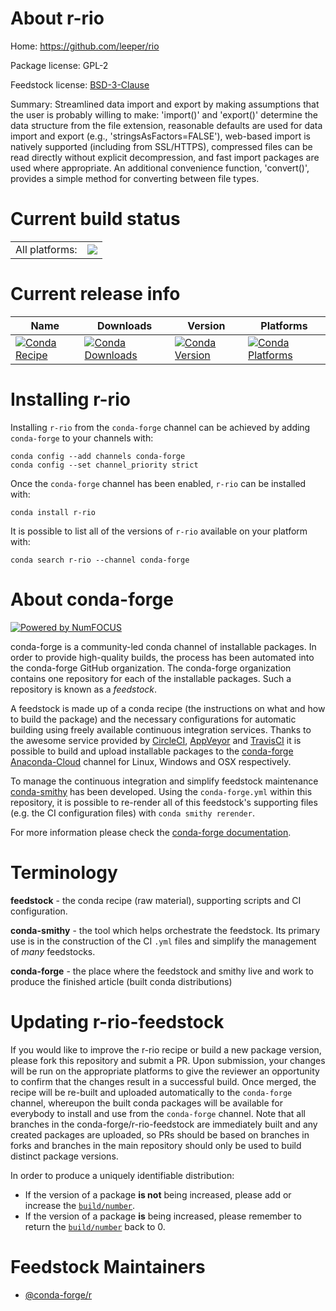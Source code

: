 About r-rio
===========

Home: https://github.com/leeper/rio

Package license: GPL-2

Feedstock license: [BSD-3-Clause](https://github.com/conda-forge/r-rio-feedstock/blob/master/LICENSE.txt)

Summary: Streamlined data import and export by making assumptions that the user is probably willing to make: 'import()' and 'export()' determine the data structure from the file extension, reasonable defaults are used for data import and export (e.g., 'stringsAsFactors=FALSE'), web-based import is natively supported (including from SSL/HTTPS), compressed files can be read directly without explicit decompression, and fast import packages are used where appropriate. An additional convenience function, 'convert()', provides a simple method for converting between file types.

Current build status
====================


<table><tr><td>All platforms:</td>
    <td>
      <a href="https://dev.azure.com/conda-forge/feedstock-builds/_build/latest?definitionId=1543&branchName=master">
        <img src="https://dev.azure.com/conda-forge/feedstock-builds/_apis/build/status/r-rio-feedstock?branchName=master">
      </a>
    </td>
  </tr>
</table>

Current release info
====================

| Name | Downloads | Version | Platforms |
| --- | --- | --- | --- |
| [![Conda Recipe](https://img.shields.io/badge/recipe-r--rio-green.svg)](https://anaconda.org/conda-forge/r-rio) | [![Conda Downloads](https://img.shields.io/conda/dn/conda-forge/r-rio.svg)](https://anaconda.org/conda-forge/r-rio) | [![Conda Version](https://img.shields.io/conda/vn/conda-forge/r-rio.svg)](https://anaconda.org/conda-forge/r-rio) | [![Conda Platforms](https://img.shields.io/conda/pn/conda-forge/r-rio.svg)](https://anaconda.org/conda-forge/r-rio) |

Installing r-rio
================

Installing `r-rio` from the `conda-forge` channel can be achieved by adding `conda-forge` to your channels with:

```
conda config --add channels conda-forge
conda config --set channel_priority strict
```

Once the `conda-forge` channel has been enabled, `r-rio` can be installed with:

```
conda install r-rio
```

It is possible to list all of the versions of `r-rio` available on your platform with:

```
conda search r-rio --channel conda-forge
```


About conda-forge
=================

[![Powered by
NumFOCUS](https://img.shields.io/badge/powered%20by-NumFOCUS-orange.svg?style=flat&colorA=E1523D&colorB=007D8A)](https://numfocus.org)

conda-forge is a community-led conda channel of installable packages.
In order to provide high-quality builds, the process has been automated into the
conda-forge GitHub organization. The conda-forge organization contains one repository
for each of the installable packages. Such a repository is known as a *feedstock*.

A feedstock is made up of a conda recipe (the instructions on what and how to build
the package) and the necessary configurations for automatic building using freely
available continuous integration services. Thanks to the awesome service provided by
[CircleCI](https://circleci.com/), [AppVeyor](https://www.appveyor.com/)
and [TravisCI](https://travis-ci.com/) it is possible to build and upload installable
packages to the [conda-forge](https://anaconda.org/conda-forge)
[Anaconda-Cloud](https://anaconda.org/) channel for Linux, Windows and OSX respectively.

To manage the continuous integration and simplify feedstock maintenance
[conda-smithy](https://github.com/conda-forge/conda-smithy) has been developed.
Using the ``conda-forge.yml`` within this repository, it is possible to re-render all of
this feedstock's supporting files (e.g. the CI configuration files) with ``conda smithy rerender``.

For more information please check the [conda-forge documentation](https://conda-forge.org/docs/).

Terminology
===========

**feedstock** - the conda recipe (raw material), supporting scripts and CI configuration.

**conda-smithy** - the tool which helps orchestrate the feedstock.
                   Its primary use is in the construction of the CI ``.yml`` files
                   and simplify the management of *many* feedstocks.

**conda-forge** - the place where the feedstock and smithy live and work to
                  produce the finished article (built conda distributions)


Updating r-rio-feedstock
========================

If you would like to improve the r-rio recipe or build a new
package version, please fork this repository and submit a PR. Upon submission,
your changes will be run on the appropriate platforms to give the reviewer an
opportunity to confirm that the changes result in a successful build. Once
merged, the recipe will be re-built and uploaded automatically to the
`conda-forge` channel, whereupon the built conda packages will be available for
everybody to install and use from the `conda-forge` channel.
Note that all branches in the conda-forge/r-rio-feedstock are
immediately built and any created packages are uploaded, so PRs should be based
on branches in forks and branches in the main repository should only be used to
build distinct package versions.

In order to produce a uniquely identifiable distribution:
 * If the version of a package **is not** being increased, please add or increase
   the [``build/number``](https://docs.conda.io/projects/conda-build/en/latest/resources/define-metadata.html#build-number-and-string).
 * If the version of a package **is** being increased, please remember to return
   the [``build/number``](https://docs.conda.io/projects/conda-build/en/latest/resources/define-metadata.html#build-number-and-string)
   back to 0.

Feedstock Maintainers
=====================

* [@conda-forge/r](https://github.com/conda-forge/r/)

